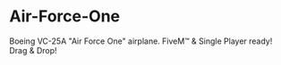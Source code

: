 # Air-Force-One
Boeing VC-25A "Air Force One" airplane. FiveM™ &amp; Single Player ready! Drag &amp; Drop!
